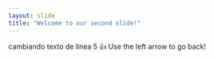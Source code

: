 ```yaml
---
layout: slide
title: "Welcome to our second slide!"
---
```

cambiando texto de linea 5 👍
Use the left arrow to go back!
